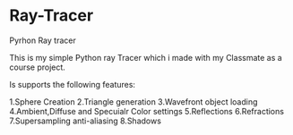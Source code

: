 # Ray-Tracer
 Pyrhon Ray tracer

This is my simple Python ray Tracer which i made with my Classmate as a course project.


Is supports the following features:


1.Sphere Creation
2.Triangle generation
3.Wavefront object loading
4.Ambient,Diffuse and Specuialr Color settings
5.Reflections
6.Refractions
7.Supersampling anti-aliasing
8.Shadows
